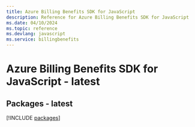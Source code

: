 ```yaml
---
title: Azure Billing Benefits SDK for JavaScript
description: Reference for Azure Billing Benefits SDK for JavaScript
ms.date: 04/10/2024
ms.topic: reference
ms.devlang: javascript
ms.service: billingbenefits
---
```

# Azure Billing Benefits SDK for JavaScript - latest
## Packages - latest
[!INCLUDE [packages](billing-benefits-index.md)]